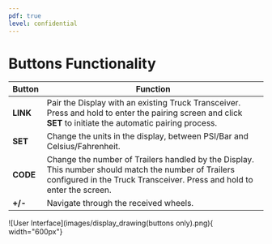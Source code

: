 ```yaml
---
pdf: true
level: confidential
---
```


# Buttons Functionality

| **Button** | **Function** |
|-----------|-------------|
| **LINK**  | Pair the Display with an existing Truck Transceiver. Press and hold to enter the pairing screen and click **SET** to initiate the automatic pairing process. |
| **SET**   | Change the units in the display, between PSI/Bar and Celsius/Fahrenheit. |
| **CODE**  | Change the number of Trailers handled by the Display. This number should match the number of Trailers configured in the Truck Transceiver. Press and hold to enter the screen. |
| **+/-**   | Navigate through the received wheels. |

![User Interface](images/display_drawing(buttons only).png){ width="600px"}
